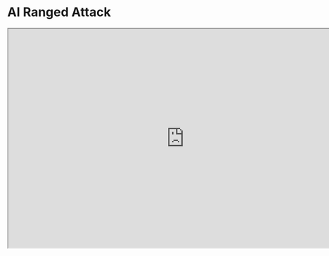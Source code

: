 # AI Ranged Attack

<p><iframe title="YouTube video player" src="https://www.youtube.com/embed/eLW8_PuQcao?si=A3AfgkSfk9V4qgYh" width="800" height="500" allowfullscreen="allowfullscreen" allow="accelerometer; autoplay; clipboard-write; encrypted-media; gyroscope; picture-in-picture; web-share"></iframe></p>